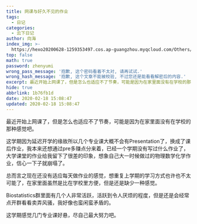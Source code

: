 ```yaml
---
title: 网课与好久不见的作业
tags:
  - 日记
categories:
  - 云下日记
author: 向海
index_img: >-
  https://hexo20200628-1259353497.cos.ap-guangzhou.myqcloud.com/Others/Fluid/about.png
top: false
math: true
password: zhenyumi
wrong_pass_message: '抱歉, 这个密码看着不太对, 请再试试.'
wrong_hash_message: '抱歉, 这个文章不能被校验, 不过您还是能看看解密后的内容.'
excerpt: 最近开始上网课了，但是怎么也适应不了节奏，可能是因为在家里面没有在学校的那种感觉吧。
hide: true
abbrlink: 1b76fb1d
date: 2020-02-18 15:08:47
updated: 2020-02-18 15:08:47
---
```


最近开始上网课了，但是怎么也适应不了节奏，可能是因为在家里面没有在学校的那种感觉吧。

这学期因为延迟开学的缘故所以几个专业课大概不会有Presentation了，换成了课后作业，我本来还想通过pre多赚点分来着，已经一个学期没有写过什么作业了，大学课堂的作业给我留下了很差的印象，想象自己大一时候做过的物理数学化学作业，信心一下子就崩塌了。

总而言之现在还没有适应每天做作业的感觉，想重复上学期的学习方式也许也不太可能了，在家里面虽然是比在学校里方便，但是还是缺少一种感觉。

Biostatistics群里面有几个人非常活跃，活跃到令人厌烦的程度，但是还是会经常点开群看看卖弄风骚，我好像也蛮闲蛮矛盾的。

这学期感觉几门专业课好悬，尽自己最大努力吧。